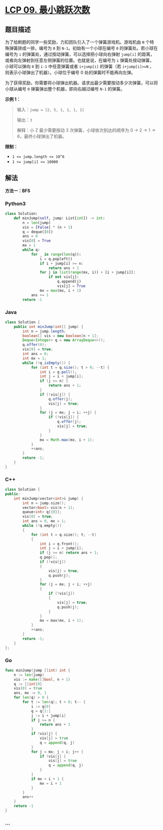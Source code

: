 # [LCP 09. 最小跳跃次数](https://leetcode.cn/problems/zui-xiao-tiao-yue-ci-shu)

## 题目描述

<!-- 这里写题目描述 -->

<p>为了给刷题的同学一些奖励，力扣团队引入了一个弹簧游戏机。游戏机由 <code>N</code> 个特殊弹簧排成一排，编号为 <code>0</code> 到 <code>N-1</code>。初始有一个小球在编号 <code>0</code> 的弹簧处。若小球在编号为 <code>i</code> 的弹簧处，通过按动弹簧，可以选择把小球向右弹射&nbsp;<code>jump[i]</code> 的距离，或者向左弹射到任意左侧弹簧的位置。也就是说，在编号为 <code>i</code> 弹簧处按动弹簧，小球可以弹向 <code>0</code> 到 <code>i-1</code> 中任意弹簧或者 <code>i+jump[i]</code> 的弹簧（若 <code>i+jump[i]&gt;=N</code> ，则表示小球弹出了机器）。小球位于编号 0 处的弹簧时不能再向左弹。</p>

<p>为了获得奖励，你需要将小球弹出机器。请求出最少需要按动多少次弹簧，可以将小球从编号 <code>0</code> 弹簧弹出整个机器，即向右越过编号 <code>N-1</code> 的弹簧。</p>

<p><strong>示例 1：</strong></p>

<blockquote>
<p>输入：<code>jump = [2, 5, 1, 1, 1, 1]</code></p>

<p>输出：<code>3</code></p>

<p>解释：小 Z 最少需要按动 3 次弹簧，小球依次到达的顺序为 0 -&gt; 2 -&gt; 1 -&gt; 6，最终小球弹出了机器。</p>
</blockquote>

<p><strong>限制：</strong></p>

<ul>
	<li><code>1 &lt;= jump.length &lt;= 10^6</code></li>
	<li><code>1 &lt;= jump[i] &lt;= 10000</code></li>
</ul>

## 解法

<!-- 这里可写通用的实现逻辑 -->

**方法一：BFS**

<!-- tabs:start -->

### **Python3**

<!-- 这里可写当前语言的特殊实现逻辑 -->

```python
class Solution:
    def minJump(self, jump: List[int]) -> int:
        n = len(jump)
        vis = [False] * (n + 1)
        q = deque([0])
        ans = 0
        vis[0] = True
        mx = 1
        while q:
            for _ in range(len(q)):
                i = q.popleft()
                if i + jump[i] >= n:
                    return ans + 1
                for j in list(range(mx, i)) + [i + jump[i]]:
                    if not vis[j]:
                        q.append(j)
                        vis[j] = True
                mx = max(mx, i + 1)
            ans += 1
        return -1
```

### **Java**

<!-- 这里可写当前语言的特殊实现逻辑 -->

```java
class Solution {
    public int minJump(int[] jump) {
        int n = jump.length;
        boolean[] vis = new boolean[n + 1];
        Deque<Integer> q = new ArrayDeque<>();
        q.offer(0);
        vis[0] = true;
        int ans = 0;
        int mx = 1;
        while (!q.isEmpty()) {
            for (int t = q.size(); t > 0; --t) {
                int i = q.poll();
                int j = i + jump[i];
                if (j >= n) {
                    return ans + 1;
                }
                if (!vis[j]) {
                    q.offer(j);
                    vis[j] = true;
                }
                for (j = mx; j < i; ++j) {
                    if (!vis[j]) {
                        q.offer(j);
                        vis[j] = true;
                    }
                }
                mx = Math.max(mx, i + 1);
            }
            ++ans;
        }
        return -1;
    }
}
```

### **C++**

```cpp
class Solution {
public:
    int minJump(vector<int>& jump) {
        int n = jump.size();
        vector<bool> vis(n + 1);
        queue<int> q{{0}};
        vis[0] = true;
        int ans = 0, mx = 1;
        while (!q.empty())
        {
            for (int t = q.size(); t; --t)
            {
                int i = q.front();
                int j = i + jump[i];
                if (j >= n) return ans + 1;
                q.pop();
                if (!vis[j])
                {
                    vis[j] = true;
                    q.push(j);
                }
                for (j = mx; j < i; ++j)
                {
                    if (!vis[j])
                    {
                        vis[j] = true;
                        q.push(j);
                    }
                }
                mx = max(mx, i + 1);
            }
            ++ans;
        }
        return -1;
    }
};
```

### **Go**

```go
func minJump(jump []int) int {
    n := len(jump)
    vis := make([]bool, n + 1)
    q := []int{0}
    vis[0] = true
    ans, mx := 0, 1
    for len(q) > 0 {
        for t := len(q); t > 0; t-- {
            i := q[0]
            q = q[1:]
            j := i + jump[i]
            if j >= n {
                return ans + 1
            }
            if !vis[j] {
                vis[j] = true
                q = append(q, j)
            }
            for j = mx; j < i; j++ {
                if !vis[j] {
                    vis[j] = true
                    q = append(q, j)
                }
            }
            if mx < i + 1 {
                mx = i + 1
            }
        }
        ans++
    }
    return -1
}
```

### **...**

```

```

<!-- tabs:end -->
